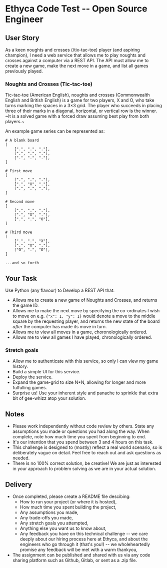 # Ethyca Code Test -- Open Source Engineer

## User Story
As a keen noughts and crosses (/tix-tac-toe) player (and aspiring champion), I need a web service that allows me to play noughts and crosses against a computer via a REST API. The API must allow me to create a new game, make the next move in a game, and list all games previously played.

### Noughts and Crosses (Tic-tac-toe)
Tic-tac-toe (American English), noughts and crosses (Commonwealth English and British English) is a game for two players, X and O, who take turns marking the spaces in a 3×3 grid. The player who succeeds in placing three of their marks in a diagonal, horizontal, or vertical row is the winner. ~It is a solved game with a forced draw assuming best play from both players.~

An example game series can be represented as:
```
# A blank board
[
    [".", ".", "."],
    [".", ".", "."],
    [".", ".", "."],
]

# First move
[
    [".", ".", "."],
    [".", "X", "."],
    [".", ".", "."],
]

# Second move
[
    [".", ".", "."],
    [".", "X", "."],
    [".", ".", "O"],
]

# Third move
[
    [".", ".", "X"],
    [".", "X", "."],
    ["O", ".", "O"],
]

...and so forth
```

## Your Task
Use Python (any flavour) to Develop a REST API that:
- Allows me to create a new game of Noughts and Crosses, and returns the game ID.
- Allows me to make the next move by specifying the co-ordinates I wish to move on e.g. `{"x": 1, "y": 1}` would denote a move to the middle square by the requesting player, and returns the new state of the board _after_ the computer has made its move in turn.
- Allows me to view all moves in a game, choronologically ordered.
- Allows me to view all games I have played, chronologically ordered.

### Stretch goals
- Allow me to authenticate with this service, so only I can view my game history.
- Build a simple UI for this service.
- Deploy the service.
- Expand the game-grid to size N*N, allowing for longer and more fulfulling games.
- Surprise us! Use your inherent style and panache to sprinkle that extra bit of gee-whizz atop your solution.

## Notes
- Please work independently without code review by others. State any assumptions you made or questions you had along the way. When complete, note how much time you spent from beginning to end.
- It's our intention that you spend between 3 and 4 hours on this task.
- This challenge is designed to (mostly) reflect a real world scenario, so is deliberately vague on detail. Feel free to reach out and ask questions as needed.
- There is no 100% correct solution, be creative! We are just as interested in your approach to problem solving as we are in your actual solution.


## Delivery
- Once completed, please create a README file descibing:
  - How to run your project (or where it is hosted),
  - How much time you spent building the project,
  - Any assumptions you made,
  - Any trade-offs you made,
  - Any stretch goals you attempted,
  - Anything else you want us to know about,
  - Any feedback you have on this technical challenge -- we care deeply about our hiring process here at Ethyca, and about the engineers who go through it (that's you!) -- we wholeheartedly promise any feedback will be met with a warm thankyou,
- The assignment can be published and shared with us via any code sharing platform such as Github, Gitlab, or sent as a .zip file.
